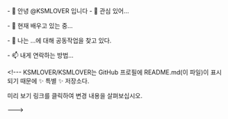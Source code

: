 <font class="papago-parent"><font class="papago-source" style="display:none;">- 👋 Hi, I’m @KSMLOVER
</font>- 👋 안녕 @KSMLOVER 입니다
</font><font class="papago-parent"><font class="papago-source" style="display:none;">- 👀 I’m interested in ...</font>- 👀 관심 있어...</font><font class="papago-parent"><font class="papago-source" style="display:none;">
</font>

</font><font class="papago-parent"><font class="papago-source" style="display:none;">- 🌱 I’m currently learning ...</font>- 🌱 현재 배우고 있는 중...</font><font class="papago-parent"><font class="papago-source" style="display:none;">
</font>

</font><font class="papago-parent"><font class="papago-source" style="display:none;">- 💞️ I’m looking to collaborate on ...</font>- 💞️ 나는 ...에 대해 공동작업을 찾고 있다.</font><font class="papago-parent"><font class="papago-source" style="display:none;">
</font>

</font><font class="papago-parent"><font class="papago-source" style="display:none;">- 📫 How to reach me ...</font>- 📫 내게 연락하는 방법...</font><font class="papago-parent"><font class="papago-source" style="display:none;">
</font>

</font><font class="papago-parent"><font class="papago-source" style="display:none;">
</font>

</font><font class="papago-parent"><font class="papago-source" style="display:none;"><!---
</font><!---
</font><font class="papago-parent"><font class="papago-source" style="display:none;">KSMLOVER/KSMLOVER is a ✨ special ✨ repository because its `README.md` (this file) appears on your GitHub profile.</font>KSMLOVER/KSMLOVER는 GitHub 프로필에 README.md(이 파일)이 표시되기 때문에 ✨ 특별 ✨ 저장소다.</font><font class="papago-parent"><font class="papago-source" style="display:none;">
</font>

</font><font class="papago-parent"><font class="papago-source" style="display:none;">You can click the Preview link to take a look at your changes.</font>미리 보기 링크를 클릭하여 변경 내용을 살펴보십시오.</font><font class="papago-parent"><font class="papago-source" style="display:none;">
</font>

</font><font class="papago-parent"><font class="papago-source" style="display:none;">--->
</font>--->
</font>
